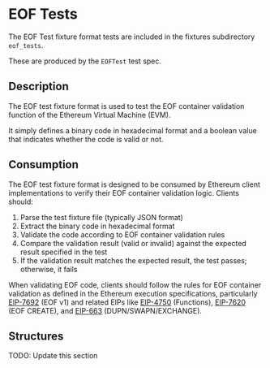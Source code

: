 # EOF Tests <!-- markdownlint-disable MD051 (MD051=link-fragments "Link fragments should be valid") -->

The EOF Test fixture format tests are included in the fixtures subdirectory `eof_tests`.

These are produced by the `EOFTest` test spec.

## Description

The EOF test fixture format is used to test the EOF container validation function of the Ethereum Virtual Machine (EVM).

It simply defines a binary code in hexadecimal format and a boolean value that indicates whether the code is valid or not.

## Consumption

The EOF test fixture format is designed to be consumed by Ethereum client implementations to verify their EOF container validation logic. Clients should:

1. Parse the test fixture file (typically JSON format)
2. Extract the binary code in hexadecimal format
3. Validate the code according to EOF container validation rules
4. Compare the validation result (valid or invalid) against the expected result specified in the test
5. If the validation result matches the expected result, the test passes; otherwise, it fails

When validating EOF code, clients should follow the rules for EOF container validation as defined in the Ethereum execution specifications, particularly [EIP-7692](https://eips.ethereum.org/EIPS/eip-7692) (EOF v1) and related EIPs like [EIP-4750](https://eips.ethereum.org/EIPS/eip-4750) (Functions), [EIP-7620](https://eips.ethereum.org/EIPS/eip-7620) (EOF CREATE), and [EIP-663](https://eips.ethereum.org/EIPS/eip-663) (DUPN/SWAPN/EXCHANGE).

## Structures

TODO: Update this section
